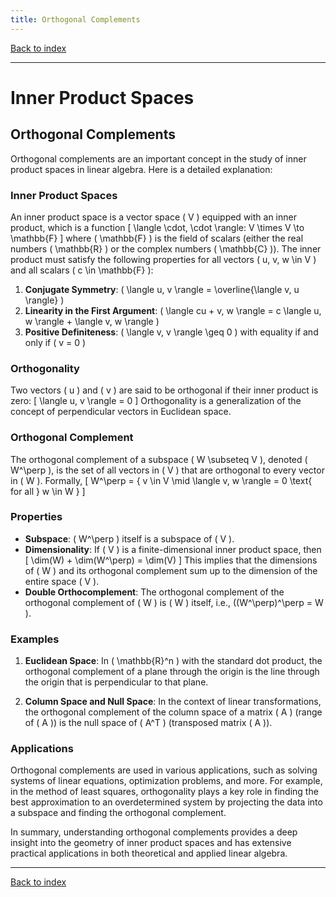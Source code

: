 ```yaml
---
title: Orthogonal Complements
---
```


[Back to index](index.html)

---
# Inner Product Spaces
## Orthogonal Complements

Orthogonal complements are an important concept in the study of inner product spaces in linear algebra. Here is a detailed explanation:

### Inner Product Spaces
An inner product space is a vector space \( V \) equipped with an inner product, which is a function 
\[ \langle \cdot, \cdot \rangle: V \times V \to \mathbb{F} \]
where \( \mathbb{F} \) is the field of scalars (either the real numbers \( \mathbb{R} \) or the complex numbers \( \mathbb{C} \)). The inner product must satisfy the following properties for all vectors \( u, v, w \in V \) and all scalars \( c \in \mathbb{F} \):

1. **Conjugate Symmetry**: \( \langle u, v \rangle = \overline{\langle v, u \rangle} \)
2. **Linearity in the First Argument**: \( \langle cu + v, w \rangle = c \langle u, w \rangle + \langle v, w \rangle \)
3. **Positive Definiteness**: \( \langle v, v \rangle \geq 0 \) with equality if and only if \( v = 0 \)

### Orthogonality
Two vectors \( u \) and \( v \) are said to be orthogonal if their inner product is zero:
\[ \langle u, v \rangle = 0 \]
Orthogonality is a generalization of the concept of perpendicular vectors in Euclidean space.

### Orthogonal Complement
The orthogonal complement of a subspace \( W \subseteq V \), denoted \( W^\perp \), is the set of all vectors in \( V \) that are orthogonal to every vector in \( W \). Formally,
\[ W^\perp = \{ v \in V \mid \langle v, w \rangle = 0 \text{ for all } w \in W \} \]

### Properties
- **Subspace**: \( W^\perp \) itself is a subspace of \( V \).
- **Dimensionality**: If \( V \) is a finite-dimensional inner product space, then 
  \[ \dim(W) + \dim(W^\perp) = \dim(V) \]
  This implies that the dimensions of \( W \) and its orthogonal complement sum up to the dimension of the entire space \( V \).
- **Double Orthocomplement**: The orthogonal complement of the orthogonal complement of \( W \) is \( W \) itself, i.e., \((W^\perp)^\perp = W \).

### Examples
1. **Euclidean Space**: In \( \mathbb{R}^n \) with the standard dot product, the orthogonal complement of a plane through the origin is the line through the origin that is perpendicular to that plane.

2. **Column Space and Null Space**: In the context of linear transformations, the orthogonal complement of the column space of a matrix \( A \) (range of \( A \))  is the null space of \( A^T \) (transposed matrix \( A \)).

### Applications
Orthogonal complements are used in various applications, such as solving systems of linear equations, optimization problems, and more. For example, in the method of least squares, orthogonality plays a key role in finding the best approximation to an overdetermined system by projecting the data into a subspace and finding the orthogonal complement.

In summary, understanding orthogonal complements provides a deep insight into the geometry of inner product spaces and has extensive practical applications in both theoretical and applied linear algebra.

---
[Back to index](index.html)
